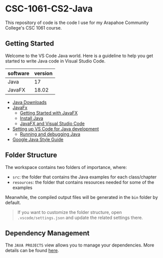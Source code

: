 # CSC-1061-CS2-Java

This repository of code is the code I use for my Arapahoe Community College's CSC 1061 course.

## Getting Started

Welcome to the VS Code Java world. Here is a guideline to help you get started to write Java code in Visual Studio Code.

| software | version |
| -------- | ------- |
| Java     | 17      |
| JavaFX   | 18.02   |

-   [Java Downloads](https://www.oracle.com/java/technologies/downloads/)
-   [JavaFx](https://openjfx.io/)
    -   [Getting Started with JavaFX](https://openjfx.io/openjfx-docs/)
    -   [Install Java](https://openjfx.io/openjfx-docs/#install-java)
    -   [JavaFX and Visual Studio Code](https://openjfx.io/openjfx-docs/#install-javafx)
-   [Setting up VS Code for Java development](https://code.visualstudio.com/docs/java/java-tutorial)
    -   [Running and debugging Java](https://code.visualstudio.com/docs/java/java-debugging)
-   [Google Java Style Guide](https://google.github.io/styleguide/javaguide.html)

## Folder Structure

The workspace contains two folders of importance, where:

-   `src`: the folder that contains the Java examples for each class/chapter
-   `resources`: the folder that contains resources needed for some of the examples

Meanwhile, the compiled output files will be generated in the `bin` folder by default.

> If you want to customize the folder structure, open `.vscode/settings.json` and update the related settings there.

## Dependency Management

The `JAVA PROJECTS` view allows you to manage your dependencies. More details can be found [here](https://github.com/microsoft/vscode-java-dependency#manage-dependencies).
